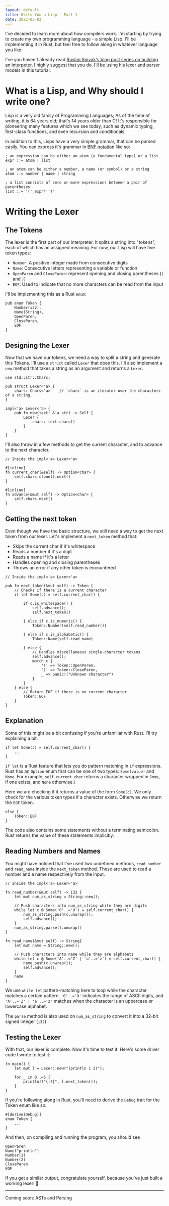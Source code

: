 ```yaml
---
layout: default
title: Write You a Lisp - Part 1
date: 2022-05-03
---
```


I've decided to learn more about how compilers work. I'm starting by trying to create
my own programming language - a simple Lisp. I'll be implementing it in Rust, but feel
free to follow along in whatever language you like.
<!--more-->

I've you haven't already read [Ruslan Spivak's blog post series on building an interpeter](https://ruslanspivak.com/lsbasi-part1/ "Ruslan Spivak - Let's Build a Simple Interpreter, Part 1"), I highly suggest that you do. I'll be using his lexer and parser models in this tutorial.

# What is a Lisp, and Why should I write one?

Lisp is a very old family of Programming Languages; As of the time of writing, it is 64 years old; that's 14 years older than C! It's responsible for pioneering many features which we see today, such as dynamic typing, first-class functions, and even recursion and conditionals.

In addition to this, Lisps have a very simple grammar, that can be parsed easily. You can express it's grammar in [BNF notation](Ahttps://en.wikipedia.org/wiki/Backus–Naur_form) like so:

```
; an expression can be either an atom (a fundamental type) or a list
expr ::= atom | list

; an atom can be either a number, a name (or symbol) or a string
atom ::= number | name | string

; a list consists of zero or more expressions between a pair of parentheses
list ::= '(' expr* ')'
```

# Writing the Lexer

## The Tokens

The lexer is the first part of our interpreter. It splits a string into "tokens", each of which has an assigned meaning. For now, our Lisp will have five token types:
 - `Number`: A positive integer made from consecutive digits
 - `Name`: Consecutive letters representing a variable or function
 - `OpenParen` and `CloseParen`: represent opening and closing parentheses (`(` and `)`)
 - `EOF`: Used to indicate that no more characters can be read from the input

I'll be implementing this as a Rust `enum`:
```
pub enum Token {
	Number(i32),
	Name(String),
	OpenParen,
	CloseParen,
	EOF
}
```

## Designing the Lexer

Now that we have our tokens, we need a way to split a string and generate this Tokens. I'll use a `struct` called `Lexer` that does this. I'll also implement a `new` method that takes a string as an argument and returns a `Lexer`.

```
use std::str::Chars;

pub struct Lexer<'a> {
	chars: Chars<'a>	// `chars` is an iterator over the characters of a string.
}

impl<'a> Lexer<'a> {
	pub fn new(text: &'a str) -> Self {
		Lexer {
			chars: text.chars()
		}
	}
}
```

I'll also throw in a few methods to get the current character, and to advance to the next character.

```
// Inside the impl<'a> Lexer<'a>

#[inline]
fn current_char(&self) -> Option<char> {
	self.chars.clone().next()
}

#[inline]
fn advance(&mut self) -> Option<char> {
	self.chars.next()
}
```

## Getting the next token

Even though we have the basic structure, we still need a way to get the next token from our lexer. Let's implement a `next_token` method that:
 - Skips the current char if it's whitespace
 - Reads a number if it's a digit
 - Reads a name if it's a letter
 - Handles opening and closing parentheses
 - Throws an error if any other token is encountered

```
// Inside the impl<'a> Lexer<'a>

pub fn next_token(&mut self) -> Token {
	// Checks if there is a current character
	if let Some(c) = self.current_char() {
	
		if c.is_whitespace() {
			self.advance();
			self.next_token()

		} else if c.is_numeric() {
			Token::Number(self.read_number())
		
		} else if c.is_alphabetic() {
			Token::Name(self.read_name)
			
		} else {
			// Handles miscellaneous single-character tokens
			self.advance();
			match c {
				'(' => Token::OpenParen,
				')' => Token::CloseParen,
				_ => panic!("Unknown character")
			}
		}
	} else {
		// Return EOF if there is no current character
		Token::EOF
	}
}
```

## Explanation

Some of this might be a bit confusing if you're unfamiliar with Rust. I'll try explaining a bit:

```
if let Some(c) = self.current_char() {
    ...
}
```

`if let` is a Rust feature that lets you do pattern matching in `if` expressions. Rust has an `Option` enum that can be one of two types: `Some(value)` and `None`. For example, `self.current_char`  returns a character wrapped in `Some`, if one exists, and `None` otherwise.\

Here we are checking if it returns a value of the form `Some(c)`. We only check for the various token types if a character exists. Otherwise we return the `EOF` token.

```
else {
	Token::EOF
}
```
The code also contains some statements without a terminating semicolon. Rust returns the value of these statements implicitly.

## Reading Numbers and Names

You might have noticed that I've used two undefined methods, `read_number` and `read_name` inside the `next_token` method. These are used to read a number and a name respectively from the input.

```
// Inside the impl<'a> Lexer<'a>

fn read_number(&mut self) -> i32 {
	let mut num_as_string = String::new();

	// Push characters into num_as_string white they are digits
	while let c @ Some('0'..='9') = self.current_char() {
		num_as_string.push(c.unwrap());
		self.advance();
	}
	num_as_string.parse().unwrap()
}

fn read_name(&mut self) -> String{
	let mut name = String::new();

	// Push characters into name while they are alphabets
	while let c @ Some('A'..='Z' | 'a'..='z') = self.current_char() {
		name.push(c.unwrap());
		self.advance();
	}
	name
}
```

We use `while let` pattern-matching here to loop while the character matches a certain pattern.
`'0'..='9'` indicates the range of ASCII digits, and `'A'..='Z' | 'a'..='z'` matches when the character is an uppercase or lowercase alphabet.

The `parse` method is also used on `num_as_string` to convert it into a 32-bit signed integer (`i32`)

## Testing the Lexer

With that, our lexer is complete. Now it's time to test it. Here's some driver code I wrote to test it:
```
fn main() {
	let mut l = Lexer::new("(println 1 2)");
	
	for _ in 0..=5 {
		println!("{:?}", l.next_token());
	}
}
```

If you're following along in Rust, you'll need to derive the `Debug` trait for the Token enum like so:
```
#[derive(Debug)]
enum Token {
	...
}
```

And then, on compiling and running the program, you should see
```
OpenParen
Name("println")
Number(1)
Number(2)
CloseParen
EOF
```

If you get a similar output, congratulate yourself, because you've just built a working lexer! 🥳

---

Coming soon: ASTs and Parsing